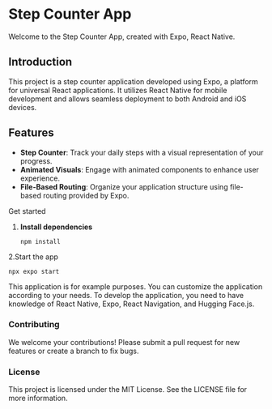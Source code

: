 # Step Counter App

Welcome to the Step Counter App, created with Expo, React Native.

## Introduction

This project is a step counter application developed using Expo, a platform for universal React applications. It utilizes React Native for mobile development and allows seamless deployment to both Android and iOS devices.

## Features

- **Step Counter**: Track your daily steps with a visual representation of your progress.
- **Animated Visuals**: Engage with animated components to enhance user experience.
- **File-Based Routing**: Organize your application structure using file-based routing provided by Expo.

 Get started

1. **Install dependencies**

   ```
   npm install
   ```
2.Start the app

   ```
   npx expo start
   ```

This application is for example purposes. You can customize the application according to your needs.
To develop the application, you need to have knowledge of React Native, Expo, React Navigation, and Hugging Face.js.

### Contributing

We welcome your contributions! Please submit a pull request for new features or create a branch to fix bugs.

### License

This project is licensed under the MIT License. See the LICENSE file for more information.
